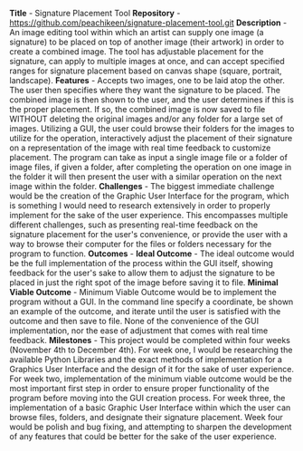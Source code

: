 **Title** - Signature Placement Tool
**Repository** - https://github.com/peachikeen/signature-placement-tool.git
**Description** - An image editing tool within which an artist can supply one image (a signature) to be placed on top of another image (their artwork) in order to create a combined image. The tool has adjustable placement for the signature, can apply to multiple images at once, and can accept specified ranges for signature placement based on canvas shape (square, portrait, landscape).
**Features** - Accepts two images, one to be laid atop the other. The user then specifies where they want the signature to be placed. The combined image is then shown to the user, and the user determines if this is the proper placement. If so, the combined image is now saved to file WITHOUT deleting the original images and/or any folder for a large set of images. Utilizing a GUI, the user could browse their folders for the images to utilize for the operation, interactively adjust the placement of their signature on a representation of the image with real time feedback to customize placement. The program can take as input a single image file or a folder of image files, if given a folder, after completing the operation on one image in the folder it will then present the user with a similar operation on the next image within the folder.
**Challenges** - The biggest immediate challenge would be the creation of the Graphic User Interface for the program, which is something I would need to research extensively in order to properly implement for the sake of the user experience. This encompasses multiple different challenges, such as presenting real-time feedback on the signature placement for the user's convenience, or provide the user with a way to browse their computer for the files or folders necessary for the program to function.
**Outcomes** - 
	**Ideal Outcome** - The ideal outcome would be the full implementation of the process within the GUI itself, showing feedback for the user's sake to allow them to adjust the signature to be placed in just the right spot of the image before saving it to file.
	**Minimal Viable Outcome** - Minimum Viable Outcome would be to implement the program without a GUI. In the command line specify a coordinate, be shown an example of the outcome, and iterate until the user is satisfied with the outcome and then save to file. None of the convenience of the GUI implementation, nor the ease of adjustment that comes with real time feedback.
**Milestones** - This project would be completed within four weeks (November 4th to December 4th). For week one, I would be researching the available Python Libraries and the exact methods of implementation for a Graphics User Interface and the design of it for the sake of user experience. For week two, implementation of the minimum viable outcome would be the most important first step in order to ensure proper functionality of the program before moving into the GUI creation process. For week three, the implementation of a basic Graphic User Interface within which the user can browse files, folders, and designate their signature placement. Week four would be polish and bug fixing, and attempting to sharpen the development of any features that could be better for the sake of the user experience.